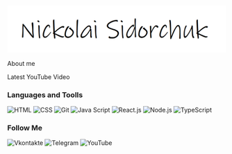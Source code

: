 ![Header](https://github.com/k0t1k777/k0t1k777/blob/main/assets/name.bmp)

About me

Latest YouTube Video

### Languages and Toolls
![HTML](https://img.shields.io/badge/-HTML-090909?style=for-the-badge&logo=html&logoColor=8A2BE2)
![CSS](https://img.shields.io/badge/-CSS-090909?style=for-the-badge&logo=CSS&logoColor=8A2BE2)
![Git](https://img.shields.io/badge/-Git-090909?style=for-the-badge&logo=Git&logoColor=00FFFF)
![Java Script](https://img.shields.io/badge/-JavaScript-090909?style=for-the-badge&logo=JavaScript&logoColor=8A2BE2)
![React.js](https://img.shields.io/badge/-React-090909?style=for-the-badge&logo=React&logoColor=FF0000)
![Node.js](https://img.shields.io/badge/-Node-090909?style=for-the-badge&logo=Node.js&logoColor=8A2BE2)
![TypeScript](https://img.shields.io/badge/-TypeScript-090909?style=for-the-badge&logo=TypeScript&logoColor=228B22)

### Follow Me
![Vkontakte](https://img.shields.io/badge/-Vkontakte-090909?style=for-the-badge&logo=Vk&logoColor=0000CD)
![Telegram](https://img.shields.io/badge/-Telegram-090909?style=for-the-badge&logo=Telegram&logoColor=4682B4)
![YouTube](https://img.shields.io/badge/-YouTube-090908?style=for-the-badge&logo=YouTube&logoColor=B22222)

